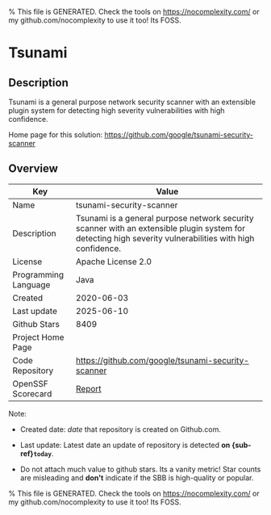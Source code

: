 
% This file is GENERATED. Check the tools on https://nocomplexity.com/ or my github.com/nocomplexity to use it too! Its FOSS. 

# Tsunami

## Description 

Tsunami is a general purpose network security scanner with an extensible plugin system for detecting high severity vulnerabilities with high confidence. 

Home page for this solution: https://github.com/google/tsunami-security-scanner 

## Overview 

| Key | Value |
| --- | --- |
| Name | tsunami-security-scanner |
| Description | Tsunami is a general purpose network security scanner with an extensible plugin system for detecting high severity vulnerabilities with high confidence. |
| License | Apache License 2.0 |
| Programming Language | Java |
| Created | 2020-06-03 |
| Last update | 2025-06-10 |
| Github Stars | 8409 |
| Project Home Page |  |
| Code Repository | https://github.com/google/tsunami-security-scanner |
| OpenSSF Scorecard | [Report](https://securityscorecards.dev/viewer/?uri=github.com/google/tsunami-security-scanner) |

Note:
 - Created date: *date* that repository is created on Github.com. 

- Last update: Latest date an update of repository is detected **on {sub-ref}`today`**. 

- Do not attach much value to github stars. Its a vanity metric! Star counts are misleading and 
**don't** indicate if the SBB is high-quality or popular.

% This file is GENERATED. Check the tools on https://nocomplexity.com/ or my github.com/nocomplexity to use it too! Its FOSS. 

